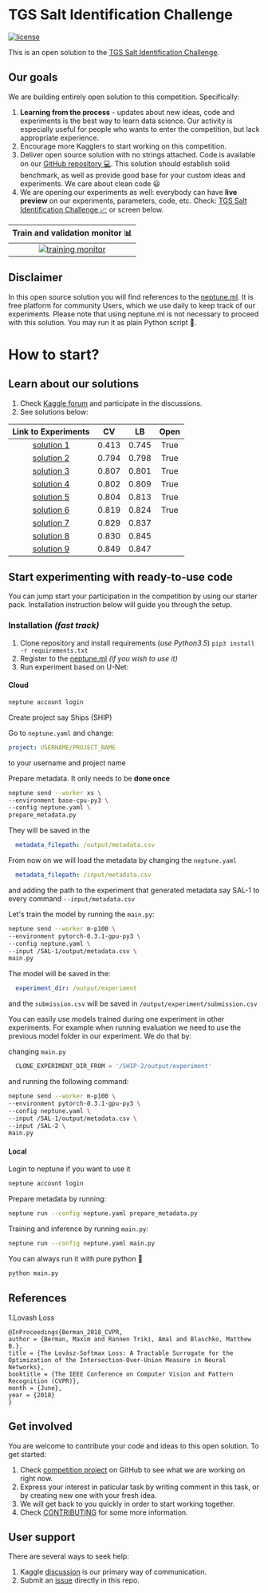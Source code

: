 # TGS Salt Identification Challenge
[![license](https://img.shields.io/github/license/mashape/apistatus.svg?maxAge=2592000)](https://github.com/minerva-ml/open-solution-home-credit/blob/master/LICENSE)

This is an open solution to the [TGS Salt Identification Challenge](https://www.kaggle.com/c/tgs-salt-identification-challenge).

## Our goals
We are building entirely open solution to this competition. Specifically:
1. **Learning from the process** - updates about new ideas, code and experiments is the best way to learn data science. Our activity is especially useful for people who wants to enter the competition, but lack appropriate experience.
1. Encourage more Kagglers to start working on this competition.
1. Deliver open source solution with no strings attached. Code is available on our [GitHub repository :computer:](https://github.com/neptune-ml/open-solution-salt-detection). This solution should establish solid benchmark, as well as provide good base for your custom ideas and experiments. We care about clean code :smiley:
1. We are opening our experiments as well: everybody can have **live preview** on our experiments, parameters, code, etc. Check: [TGS Salt Identification Challenge :chart_with_upwards_trend:](https://app.neptune.ml/neptune-ml/Salt-Detection) or screen below.

|Train and validation monitor :bar_chart:|
|:---:|
|[![training monitor](https://gist.githubusercontent.com/jakubczakon/cac72983726a970690ba7c33708e100b/raw/b45dd02b6643a3805db42ab51a62293a2940c0be/neptune_salt.png)](https://app.neptune.ml/-/dashboard/experiment/3dfce6cf-3031-4e9a-b95c-1ac8b5bb0026)|

## Disclaimer
In this open source solution you will find references to the [neptune.ml](https://neptune.ml). It is free platform for community Users, which we use daily to keep track of our experiments. Please note that using neptune.ml is not necessary to proceed with this solution. You may run it as plain Python script :snake:.

# How to start?
## Learn about our solutions
1. Check [Kaggle forum](https://www.kaggle.com/c/tgs-salt-identification-challenge/discussion/61949) and participate in the discussions.
1. See solutions below:

| Link to Experiments | CV | LB | Open |
|:---:|:---:|:---:|:---:|
|[solution 1](https://app.neptune.ml/neptune-ml/Salt-Detection?namedFilterId=05e37f9f-c50c-4ba0-8065-92cd74eb9052)|0.413|0.745|True|
|[solution 2](https://app.neptune.ml/neptune-ml/Salt-Detection?namedFilterId=57f36441-f0aa-4071-a05b-eb45fa0648e5)|0.794|0.798|True|
|[solution 3](https://app.neptune.ml/neptune-ml/Salt-Detection?namedFilterId=c92051e6-97b6-40ba-b293-52fba301f9d7)|0.807|0.801|True|
|[solution 4](https://app.neptune.ml/neptune-ml/Salt-Detection?namedFilterId=94881f72-46ad-4c84-829d-39e87c92937f)|0.802|0.809|True|
|[solution 5](https://app.neptune.ml/neptune-ml/Salt-Detection?namedFilterId=60133d85-ab31-4395-b0e9-37deb25ecc94)|0.804|0.813|True|
|[solution 6](https://app.neptune.ml/neptune-ml/Salt-Detection?namedFilterId=ab96e5df-3f1b-4516-9df0-4492e0199c71)|0.819|0.824|True|
|[solution 7](https://app.neptune.ml/neptune-ml/Salt-Detection?namedFilterId=0810785e-ebab-4173-8e9e-8fe560095b77)|0.829|0.837||
|[solution 8](https://app.neptune.ml/neptune-ml/Salt-Detection?namedFilterId=bda70048-f037-4c0d-a096-15ea93fd8924)|0.830|0.845||
|[solution 9](https://app.neptune.ml/neptune-ml/Salt-Detection?namedFilterId=c21fc5a2-437a-412f-86e1-078fe31e025d)|0.849|0.847||

## Start experimenting with ready-to-use code
You can jump start your participation in the competition by using our starter pack. Installation instruction below will guide you through the setup.

### Installation *(fast track)*
1. Clone repository and install requirements (*use Python3.5*) `pip3 install -r requirements.txt`
1. Register to the [neptune.ml](https://neptune.ml) _(if you wish to use it)_
1. Run experiment based on U-Net:


#### Cloud
```bash
neptune account login
```

Create project say Ships (SHIP)

Go to `neptune.yaml` and change:

```yaml
project: USERNAME/PROJECT_NAME
```
to your username and project name

Prepare metadata. 
It only needs to be **done once**

```bash
neptune send --worker xs \
--environment base-cpu-py3 \
--config neptune.yaml \
prepare_metadata.py

```

They will be saved in the

```yaml
  metadata_filepath: /output/metadata.csv
```

From now on we will load the metadata by changing the `neptune.yaml`

```yaml
  metadata_filepath: /input/metadata.csv
```

and adding the path to the experiment that generated metadata say SAL-1 to every command `--input/metadata.csv`

Let's train the model by running the `main.py`:

```bash
neptune send --worker m-p100 \
--environment pytorch-0.3.1-gpu-py3 \
--config neptune.yaml \
--input /SAL-1/output/metadata.csv \
main.py 

```

The model will be saved in the:

```yaml
  experiment_dir: /output/experiment
```

and the `submission.csv` will be saved in `/output/experiment/submission.csv`

You can easily use models trained during one experiment in other experiments.
For example when running evaluation we need to use the previous model folder in our experiment. We do that by:

changing `main.py` 

```python
  CLONE_EXPERIMENT_DIR_FROM = '/SHIP-2/output/experiment'
```

and running the following command:


```bash
neptune send --worker m-p100 \
--environment pytorch-0.3.1-gpu-py3 \
--config neptune.yaml \
--input /SAL-1/output/metadata.csv \
--input /SAL-2 \
main.py
```

#### Local
Login to neptune if you want to use it
```bash
neptune account login
```

Prepare metadata by running:

```bash
neptune run --config neptune.yaml prepare_metadata.py
```

Training and inference by running `main.py`:

```bash
neptune run --config neptune.yaml main.py
```

You can always run it with pure python :snake:

```bash
python main.py 
```

## References
1.Lovash Loss

```
@InProceedings{Berman_2018_CVPR,
author = {Berman, Maxim and Rannen Triki, Amal and Blaschko, Matthew B.},
title = {The Lovász-Softmax Loss: A Tractable Surrogate for the Optimization of the Intersection-Over-Union Measure in Neural Networks},
booktitle = {The IEEE Conference on Computer Vision and Pattern Recognition (CVPR)},
month = {June},
year = {2018}
}
```


## Get involved
You are welcome to contribute your code and ideas to this open solution. To get started:
1. Check [competition project](https://github.com/neptune-ml/open-solution-salt-detection/projects/1) on GitHub to see what we are working on right now.
1. Express your interest in paticular task by writing comment in this task, or by creating new one with your fresh idea.
1. We will get back to you quickly in order to start working together.
1. Check [CONTRIBUTING](CONTRIBUTING.md) for some more information.

## User support
There are several ways to seek help:
1. Kaggle [discussion](https://www.kaggle.com/c/tgs-salt-identification-challenge/discussion/61949) is our primary way of communication.
1. Submit an [issue](https://github.com/minerva-ml/open-solution-salt-detection/issues) directly in this repo.
